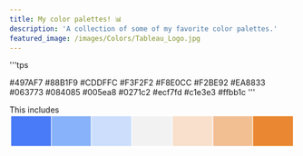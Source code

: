 ```yaml
---
title: My color palettes! 📊
description: 'A collection of some of my favorite color palettes.'
featured_image: /images/Colors/Tableau_Logo.jpg
---
```


'''tps
<?xml version='1.0'?>

<workbook>
	<preferences>
		<color-palette name="Orange-Blue" type="regular">
			<color>#497AF7</color>
			<color>#88B1F9</color>
			<color>#CDDFFC</color>
			<color>#F3F2F2</color>
			<color>#F8E0CC</color>
			<color>#F2BE92</color>
			<color>#EA8833</color>
		</color-palette>
		<color-palette name="Check24" type="regular">
			<color>#063773</color>
			<color>#084085</color>
			<color>#005ea8</color>
			<color>#0271c2</color>
			<color>#ecf7fd</color>
			<color>#c1e3e3</color>
			<color>#ffbb1c</color>
		</color-palette>
	</preferences>
</workbook>
'''

This includes
![Orange-Blue](/images/Colors/Orange_Blue_Palette.png)